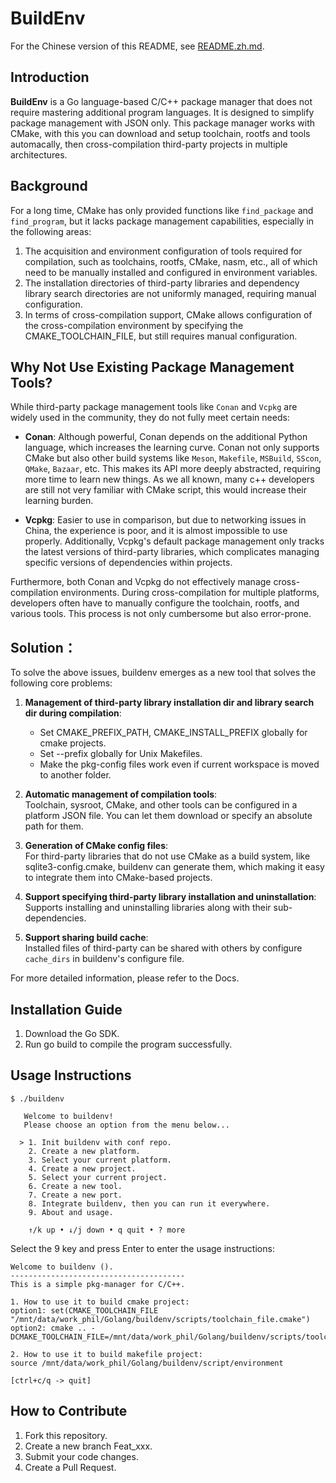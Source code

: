 # BuildEnv

For the Chinese version of this README, see [README.zh.md](./README.zh.md).

## Introduction

**BuildEnv** is a Go language-based C/C++ package manager that does not require mastering additional program languages. It is designed to simplify package management with JSON only. This package manager works with CMake, with this you can download and setup toolchain, rootfs and tools automacally, then cross-compilation third-party projects in multiple architectures.

## Background

For a long time, CMake has only provided functions like `find_package` and `find_program`, but it lacks package management capabilities, especially in the following areas:

1. The acquisition and environment configuration of tools required for compilation, such as toolchains, rootfs, CMake, nasm, etc., all of which need to be manually installed and configured in environment variables.
2. The installation directories of third-party libraries and dependency library search directories are not uniformly managed, requiring manual configuration.
3. In terms of cross-compilation support, CMake allows configuration of the cross-compilation environment by specifying the CMAKE_TOOLCHAIN_FILE, but still requires manual configuration.


## Why Not Use Existing Package Management Tools?

While third-party package management tools like `Conan` and `Vcpkg` are widely used in the community, they do not fully meet certain needs:

- **Conan**: Although powerful, Conan depends on the additional Python language, which increases the learning curve. Conan not only supports CMake but also other build systems like `Meson`, `Makefile`, `MSBuild`, `SScon`, `QMake`, `Bazaar`, etc. This makes its API more deeply abstracted, requiring more time to learn new things. As we all known, many c++ developers are still not very familiar with CMake script, this would increase their learning burden.
  
- **Vcpkg**: Easier to use in comparison, but due to networking issues in China, the experience is poor, and it is almost impossible to use properly. Additionally, Vcpkg's default package management only tracks the latest versions of third-party libraries, which complicates managing specific versions of dependencies within projects.

Furthermore, both Conan and Vcpkg do not effectively manage cross-compilation environments. During cross-compilation for multiple platforms, developers often have to manually configure the toolchain, rootfs, and various tools. This process is not only cumbersome but also error-prone.

## Solution：

To solve the above issues, buildenv emerges as a new tool that solves the following core problems:

1. **Management of third-party library installation dir and library search dir during compilation**:  
    - Set CMAKE_PREFIX_PATH, CMAKE_INSTALL_PREFIX globally for cmake projects.
    - Set --prefix globally for Unix Makefiles.
    - Make the pkg-config files work even if current workspace is moved to another folder.

2. **Automatic management of compilation tools**:   
Toolchain, sysroot, CMake, and other tools can be configured in a platform JSON file. You can let them download or specify an absolute path for them.

3. **Generation of CMake config files**:   
For third-party libraries that do not use CMake as a build system, like sqlite3-config.cmake, buildenv can generate them, which making it easy to integrate them into CMake-based projects.

4. **Support specifying third-party library installation and uninstallation**:  
Supports installing and uninstalling libraries along with their sub-dependencies.

5. **Support sharing build cache**:  
Installed files of third-party can be shared with others by configure `cache_dirs` in buildenv's configure file.

For more detailed information, please refer to the Docs.

## Installation Guide

1. Download the Go SDK.
2. Run go build to compile the program successfully.

## Usage Instructions

```
$ ./buildenv

   Welcome to buildenv!                                   
   Please choose an option from the menu below...         
                                                          
  > 1. Init buildenv with conf repo.                      
    2. Create a new platform.                             
    3. Select your current platform.                      
    4. Create a new project.                              
    5. Select your current project.                       
    6. Create a new tool.                                 
    7. Create a new port.                                 
    8. Integrate buildenv, then you can run it everywhere.
    9. About and usage.                                   
                                                          
    ↑/k up • ↓/j down • q quit • ? more 
```

Select the 9 key and press Enter to enter the usage instructions:

```
Welcome to buildenv ().
---------------------------------------
This is a simple pkg-manager for C/C++.

1. How to use it to build cmake project: 
option1: set(CMAKE_TOOLCHAIN_FILE "/mnt/data/work_phil/Golang/buildenv/scripts/toolchain_file.cmake")
option2: cmake .. -DCMAKE_TOOLCHAIN_FILE=/mnt/data/work_phil/Golang/buildenv/scripts/toolchain_file.cmake

2. How to use it to build makefile project: 
source /mnt/data/work_phil/Golang/buildenv/script/environment

[ctrl+c/q -> quit]
```

## How to Contribute

1.  Fork this repository.
2.  Create a new branch Feat_xxx.
3.  Submit your code changes.
4.  Create a Pull Request.